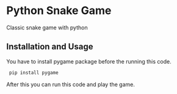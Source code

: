 # Python Snake Game

Classic snake game with python 

## Installation and Usage

You have to install pygame package before the running this code.

```bash
 pip install pygame
```
After this you can run this code and play the game.